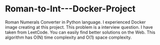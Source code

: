 # Roman-to-Int---Docker-Project
Roman Numerals Converter in Python language. I experienced Docker image creating at this project. 
This problem is a interview question. I have taken from LeetCode. You can easily find better solutions on the Web.
This algorithm has O(N) time complexity and O(1) space complexity.
